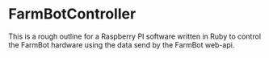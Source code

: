 FarmBotController
=================

This is a rough outline for a Raspberry PI software written in Ruby to control the FarmBot hardware using the data send by the FarmBot web-api.
